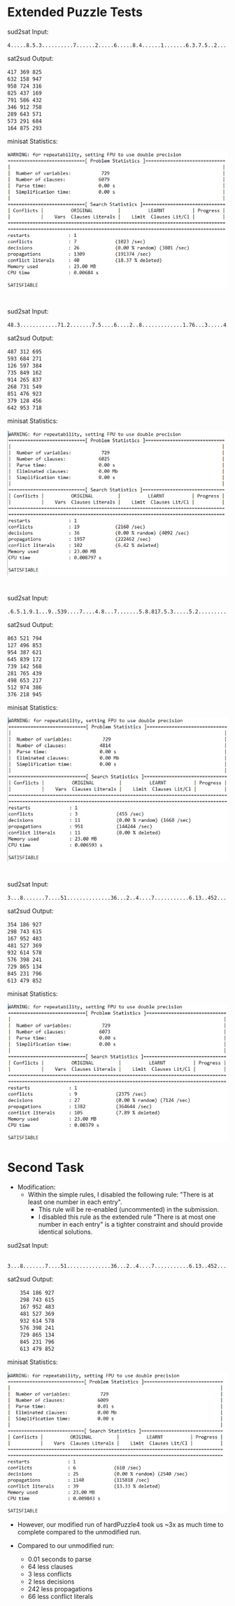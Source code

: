 # Extended Puzzle Tests

sud2sat Input: 
        
    4.....8.5.3..........7......2.....6.....8.4......1.......6.3.7.5..2.....1.4......
    
sat2sud Output:

    417 369 825
    632 158 947
    958 724 316
    825 437 169
    791 586 432
    346 912 758
    289 643 571
    573 291 684
    164 875 293

minisat Statistics:

![](extended/hardPuzzle1.png)

#

sud2sat Input: 
    
    48.3............71.2.......7.5....6....2..8.............1.76...3.....4......5....
        
sat2sud Output:

    487 312 695
    593 684 271
    126 597 384
    735 849 162
    914 265 837
    268 731 549
    851 476 923
    379 128 456
    642 953 718

minisat Statistics:

![](extended/hardPuzzle2.png)

#

sud2sat Input: 

    .6.5.1.9.1...9..539....7....4.8...7.......5.8.817.5.3.....5.2............76..8...
    
sat2sud Output:

    863 521 794
    127 496 853
    954 387 621
    645 839 172
    739 142 568
    281 765 439
    498 653 217
    512 974 386
    376 218 945

minisat Statistics:

![](extended/hardPuzzle3.png)

#

sud2sat Input: 

    3...8.......7....51..............36...2..4....7...........6.13..452...........8..
    
sat2sud Output:

    354 186 927
    298 743 615
    167 952 483
    481 527 369
    932 614 578
    576 398 241
    729 865 134
    845 231 796
    613 479 852

minisat Statistics:

![](extended/hardPuzzle4.png)

# Second Task
- Modification: 
    - Within the simple rules, I disabled the following rule: "There is at least one number in each entry".
        - This rule will be re-enabled (uncommented) in the submission.
        - I disabled this rule as the extended rule "There is at most one number in each entry" is a tighter constraint
    and should provide identical solutions.
    
    
sud2sat Input: 
    
        3...8.......7....51..............36...2..4....7...........6.13..452...........8..
        
sat2sud Output:
    
        354 186 927
        298 743 615
        167 952 483
        481 527 369
        932 614 578
        576 398 241
        729 865 134
        845 231 796
        613 479 852
    
minisat Statistics:
    
![](extended/hardPuzzle4modified.png)
- However, our modified run of hardPuzzle4 took us ~3x as much time to complete compared
to the unmodified run.

- Compared to our unmodified run:
    - 0.01 seconds to parse
    - 64 less clauses
    - 3 less conflicts
    - 2 less decisions
    - 242 less propagations
    - 66 less conflict literals